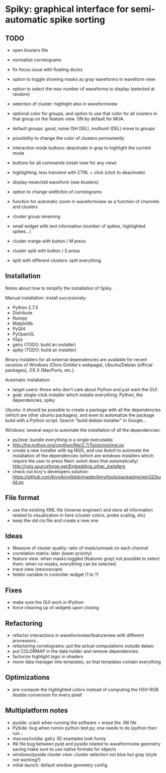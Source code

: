 Spiky: graphical interface for semi-automatic spike sorting
===========================================================

TODO
----  

  * open klusters file
  
  
  * normalize correlograms

  * fix focus issue with floating docks
  
  * option to toggle showing masks as gray waveforms in waveform view
  * option to select the max number of waveforms to display (selected at
    random)
  
  * selection of cluster: highlight also in waveformview
  * optional color for groups, and option to use that color for all clusters
    in that group on the feature view. ON by default for MUA.
  
  * default groups: good, noise (SH DEL), multiunit (DEL) move to groups
  * possibility to change the color of clusters permanently
  
  * interaction mode buttons: deactivate in gray to highlight the current mode
  * buttons for all commands (reset view for any view)
  * highlighting: less transient with CTRL + click (click to deactivate)
  
  * display mean/std waveform (see klusters)
  * option to change width/bin of correlograms

  * function for automatic zoom in waveformview as a function of
    channels and clusters
  * cluster group renaming
  * small widget with text information (number of spikes, highlighted spikes...)
  * cluster merge with button / M press
  * cluster split with button / S press
  * split with different clusters: split everything


Installation
------------

Notes about how to simplify the installation of Spiky.

Manual installation: install successively:

  * Python 2.7.3
  * Distribute
  * Numpy 
  * Matplotlib
  * PyQt4
  * PyOpenGL
  * h5py
  * galry (TODO: build an installer)
  * spiky (TODO: build an installer)
  
Binary installers for all external dependencies are available for recent
versions of Windows (Chris Gohlke's webpage), Ubuntu/Debian (official
packages), OS X (MacPorts, etc.).

Automatic installation:
  
  * target users: those who don't care about Python and just want the GUI
  * goal: single-click installer which installs everything: Python, the 
    dependencies, spiky
    
Ubuntu: it should be possible to create a package with all the dependencies
(which are other ubuntu packages), and even to automatize the package build
with a Python script. Search "build debian installer" in Google...

Windows: several ways to automate the installation of all the dependencies:

  * py2exe: bundle everything in a single executable
  * http://hg.python.org/cpython/file/2.7/Tools/msi/msi.py
  * create a new installer with eg NSIS, and use Autoit to automate the 
    installation of the dependencies (which are windows installers which
    require the user to press Next: autoit does that automatically)
    http://nsis.sourceforge.net/Embedding_other_installers
  * check out kivy's developers solution:
    https://github.com/kivy/kivy/blob/master/kivy/tools/packaging/win32/build.py

  
  
File format
-----------

  * use the existing XML file (reverse engineer) and store all information
    related to visualization in here (cluster colors, probe scaling, etc)
  * keep the old clu file and create a new one
  
  
Ideas
-----
  
  * Measure of cluster quality: ratio of mask/unmask on each channel
  * correlation matrix: later (lower priority)
  * feature view: when masks toggled (features gray) not possible to select
    them. when no masks, everything can be selected.
  * trace view (neuroscope)
  * fetdim variable in controller widget (1 to ?)


Fixes
-----

  * make sure the GUI work in IPython
  * force cleaning up of widgets upon closing

  
Refactoring
-----------

  * refactor interactions in waveformview/featureview with different
    processors...
  * refactoring correlograms: put the actual computations outside dataio
  * put COLORMAP in the data holder and remove dependencies 
  * factorize highlight logic in shaders  
  * move data manager into templates, so that templates contain everything


Optimizations
-------------

  * pre-compute the highlighted colors instead of computing the HSV-RGB double
    conversion for every pixel!
  
  
Multiplatform notes
-------------------

  * pyside: crash when running the software = erase the .INI file
  * PySide: bug when runnin python test.py, one needs to do ipython then run...
  * macosx/nvidia: galry 3D examples look funny
  * INI file bug between pyqt and pyside related to waveformview geometry saving
    make sure to use native formats for objects
  * windows/pyside cluster view: cluster selection not blue but gray (style not working?)
  * initial launch: default window geometry config

  